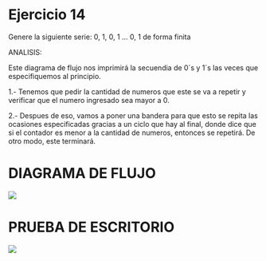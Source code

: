 # Ejercicio 14
Genere la siguiente serie: 0, 1, 0, 1 ... 0, 1 de forma finita

ANALISIS:

Este diagrama de flujo nos imprimirá la secuendia de 0´s y 1´s las veces que especifiquemos al principio.

1.- Tenemos que pedir la cantidad de numeros que este se va a repetir y verificar que el numero ingresado sea mayor a 0.

2.- Despues de eso, vamos a poner una bandera para que esto se repita las ocasiones especificadas gracias a un ciclo que hay al final, donde dice que si el contador es menor a la cantidad de numeros, entonces se repetirá. De otro modo, este terminará.

# DIAGRAMA DE FLUJO
![](file:///C:/Users/Sanch/OneDrive/Desktop/ICI%201°B/PORTAFOLIO%20FUNDAMENTOS/en%20fotito/serie0y1%20finito%20EJ%2014.png)

# PRUEBA DE ESCRITORIO
![](file:///C:/Users/Sanch/OneDrive/Desktop/ICI%201°B/PORTAFOLIO%20FUNDAMENTOS/PRUEBAS%20PNG/Prueba%20de%20escritorio%2014.png)